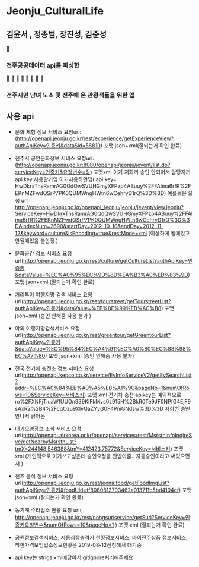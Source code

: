 

# Jeonju_CulturalLife
  
## 김윤서 , 정종범, 장진성, 김준성 
:book: 
### 전주공공데이터 api를 파싱한
👦 👧 👩 👨 👶 👵 👴 👱
### 전주시민 남녀 노소 및 전주에 온 관광객들을 위한 앱  

## 사용 api
- 문화 체험 정보 서비스 요청url:(http://openapi.jeonju.go.kr/rest/experience/getExperienceView?authApiKey=인증키&dataSid=56810) 포맷 json+xml(잘되는거 확인 완료)
- 전주시 공연문화정보 서비스 요청url:(http://openapi.jeonju.go.kr:8080/openapi/jeonju/jevent/list.do?serviceKey=인증키&요청변수=값) 포맷xml 이거 저희꺼 승인 안되어서 담당자꺼 api key 사용할거임 이거사용하면댐( api key= HwDkrxThsRamrAG0QdQwSVUHGmyXFPzp4ABuuy%2FFAIma6rfR%2FEKnMZFwdQSrP7PK0QUMWngHWtn6wCehryD1rQ%3D%3D)
예를들은 요청 url http://openapi.jeonju.go.kr/openapi_jeonju/jeonju/jevent/view.jeonju?ServiceKey=HwDkrxThsRamrAG0QdQwSVUHGmyXFPzp4ABuuy%2FFAIma6rfR%2FEKnMZFwdQSrP7PK0QUMWngHWtn6wCehryD1rQ%3D%3D&indexNum=2690&startDay=2012-10-10&endDay=2012-11-12&keyword=culture&isEncoding=true&restMode=xml   (이상하게 될때있고 안될때있음 불안정 )


- 문화공간 정보 서비스 요청url(http://openapi.jeonju.go.kr/rest/culture/getCultureList?authApiKey=인증키&dataValue=%EC%A0%95%EC%9D%8D%EA%B3%A0%ED%83%9D) 포맷 json+xml (잘되는거 확인 완료)
- 거리투어 여행지명 검색 서비스 요청url(http://openapi.jeonju.go.kr/rest/tourstreet/getTourstreetList?authApiKey=인증키&dataValue=%EB%8F%99%EB%AC%B8) 포맷 json+xml (승인 안해줌 사용 불가 )
- 야외 여행지명검색서비스 요청url(http://openapi.jeonju.go.kr/rest/greentour/getGreentourList?authApiKey=인증키&dataValue=%EC%95%84%EC%A4%91%EC%A0%80%EC%88%98%EC%A7%80) 포맷 json+xml (승인 안해줌 사용 불가)
- 전국 전기차 충전소 정보 서비스 요청url(http://openapi.kepco.co.kr/service/EvInfoServiceV2/getEvSearchList?addr=%EC%A0%84%EB%A0%A5%EB%A1%9C&pageNo=1&numOfRows=10&ServiceKey=서비스키) 포맷 xml 전기차 충전 apikey는 예외적으로 ro%2FXNFjTiuaWfUUOn939KiFkMvs0z915H%2BkR0Te9JF0NPfG4EjF9sAxR2%2B4%2FcqOzu9XlvQaZYyG0F4PniGNdsw%3D%3D  저희껀 승인안나서 긁어옴 
- 대기오염정보 조회 서비스 요청url(http://openapi.airkorea.or.kr/openapi/services/rest/MsrstnInfoInqireSvc/getNearbyMsrstnList?tmX=244148.546388&tmY=412423.75772&ServiceKey=서비스키) 포맷 xml  (개인적으로 이거쓰고싶은데 승인요청을 안받아줌.. 자동승인이라고 써있으면서 )
- 전즈 음식 정보 서비스 요청 url(http://openapi.jeonju.go.kr/rest/jeonjufood/getFoodImgList?authApiKey=인증키&foodUid=ff8080813703462a013711b5bd4104cf) 포맷 json+xml  (잘되는거 확인 완료)
- 농기계 수리업소 현황 요청 url( http://openapi.jeonju.go.kr/rest/nongsuriservice/getSuri?ServiceKey=인증키요청변수&numOfRows=10&pageNo=1 ) 
포맷 xml (잘되는거 확인 완료)
- 공원정보검색서비스, 자동심장충격기 현황정보서비스, 바이전주상품 정보서비스, 착한가격모범업소정보현황은 2019-08-12신청해서 대기중
- api key는 strigs.xml에담아서 gitignore처리해주세요  
